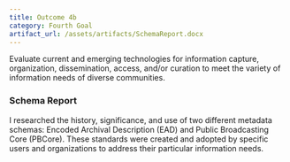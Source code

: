 ```yaml
---
title: Outcome 4b
category: Fourth Goal
artifact_url: /assets/artifacts/SchemaReport.docx
---
```

Evaluate current and emerging technologies for information capture, organization, dissemination, access, and/or curation to meet the variety of information needs of diverse communities.
### **Schema Report** ###
I researched the history, significance, and use of two different metadata schemas: Encoded Archival Description (EAD) and Public Broadcasting Core (PBCore). These standards were created and adopted by specific users and organizations to address their particular information needs.
